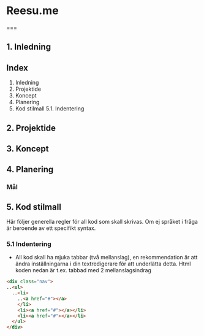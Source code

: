 # Reesu.me
===
## 1. Inledning
## Index
1. Inledning
2. Projektide
3. Koncept
4. Planering
5. Kod stilmall 
5.1. Indentering 
## 2. Projektide
## 3. Koncept
## 4. Planering
### Mål
## 5. Kod stilmall
Här följer generella regler för all kod som skall skrivas. Om ej språket i fråga är beroende av ett specifikt syntax.
### 5.1 Indentering
* All kod skall ha mjuka tabbar (två mellanslag), en rekommendation är att ändra inställningarna i din textredigerare för att underlätta detta. 
Html koden nedan är t.ex. tabbad med 2 mellanslagsindrag
```html
<div class="nav">
..<ul>
  ..<li>
    ..<a href="#"></a>
    </li>
    <li><a href="#"></a></li>
    <li><a href="#"></a></li>
  </ul>
</div>
```